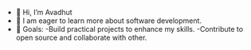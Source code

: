 - 👋 Hi, I’m Avadhut 
- 🌱  I am eager to learn more about software development.
- 🎯 Goals:
-Build practical projects to enhance my skills.
-Contribute to open source and collaborate with other.
